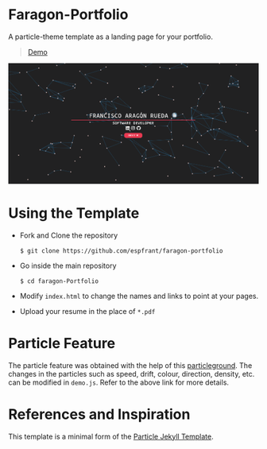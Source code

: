# Faragon-Portfolio

A particle-theme template as a landing page for your portfolio.

> [Demo](https://faragonrueda.tech/)

<img src="particle_demo/faragon_portfolio.png"/>

# Using the Template

  - Fork and Clone the repository

    ```
    $ git clone https://github.com/espfrant/faragon-portfolio
    ```
 
  - Go inside the main repository
  
    ```
    $ cd faragon-Portfolio
    ```
    
  - Modify `index.html` to change the names and links to point at your pages.
  
  - Upload your resume in the place of `*.pdf`
   
# Particle Feature

The particle feature was obtained with the help of this [particleground](https://github.com/jnicol/particleground). The changes in the particles such as speed, drift, colour, direction, density, etc. can be modified in `demo.js`. Refer to the above link for more details.


# References and Inspiration

This template is a minimal form of the [Particle Jekyll Template](https://github.com/nrandecker/particle).
